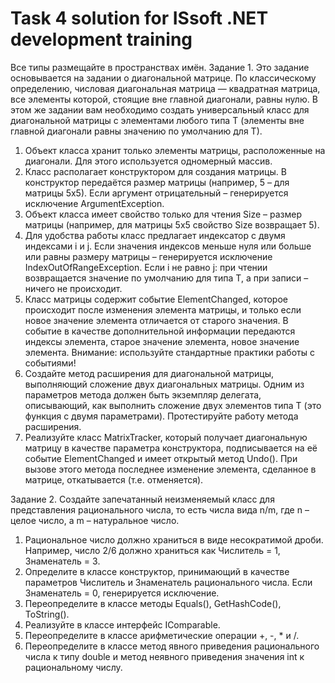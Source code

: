 # Task 4 solution for ISsoft .NET development training

Все типы размещайте в пространствах имён.
Задание 1. Это задание основывается на задании о диагональной матрице. По классическому определению, числовая диагональная матрица — квадратная матрица, все элементы которой, стоящие вне главной диагонали, равны нулю. В этом же задании вам необходимо создать универсальный класс для диагональной матрицы с элементами любого типа T (элементы вне главной диагонали равны значению по умолчанию для T).
1.	Объект класса хранит только элементы матрицы, расположенные на диагонали. Для этого используется одномерный массив.
2.	Класс располагает конструктором для создания матрицы. В конструктор передаётся размер матрицы (например, 5 – для матрицы 5х5). Если аргумент отрицательный – генерируется исключение ArgumentException.
3.	Объект класса имеет свойство только для чтения Size – размер матрицы (например, для матрицы 5х5 свойство Size возвращает 5).
4.	Для удобства работы класс предлагает индексатор с двумя индексами i и j. Если значения индексов меньше нуля или больше или равны размеру матрицы – генерируется исключение IndexOutOfRangeException. Если i не равно j: при чтении возвращается значение по умолчанию для типа T, а при записи – ничего не происходит.
5.	Класс матрицы содержит событие ElementChanged, которое происходит после изменения элемента матрицы, и только если новое значение элемента отличается от старого значения. В событие в качестве дополнительной информации передаются индексы элемента, старое значение элемента, новое значение элемента. Внимание: используйте стандартные практики работы с событиями!
6.	Создайте метод расширения для диагональной матрицы, выполняющий сложение двух диагональных матрицы. Одним из параметров метода должен быть экземпляр делегата, описывающий, как выполнить сложение двух элементов типа T (это функция с двумя параметрами). Протестируйте работу метода расширения.
7.	Реализуйте класс MatrixTracker, который получает диагональную матрицу в качестве параметра конструктора, подписывается на её событие ElementChanged и имеет открытый метод Undo(). При вызове этого метода последнее изменение элемента, сделанное в матрице, откатывается (т.е. отменяется).
 
 
Задание 2. Создайте запечатанный неизменяемый класс для представления рационального числа, то есть числа вида n/m, где n – целое число, а m – натуральное число.
1.	Рациональное число должно храниться в виде несократимой дроби. Например, число 2/6 должно храниться как Числитель = 1, Знаменатель = 3.
2.	Определите в классе конструктор, принимающий в качестве параметров Числитель и Знаменатель рационального числа. Если Знаменатель = 0, генерируется исключение.
3.	Переопределите в классе методы Equals(), GetHashCode(), ToString().
4.	Реализуйте в классе интерфейс IComparable<T>.
5.	Переопределите в классе арифметические операции +, -, * и /.
6.	Переопределите в классе метод явного приведения рационального числа к типу double и метод неявного приведения значения int к рациональному числу.
